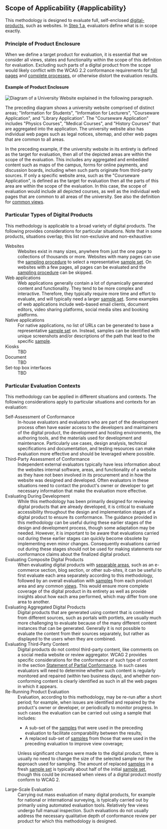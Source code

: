 ## Scope of Applicability {#applicability}

This methodology is designed to evaluate full, self-enclosed [digital-products](#digital-product), such as websites. In [Step 1.a](#step1a), evaluators define what is in scope exactly. 

### Principle of Product Enclosure

When we define a target product for evaluation, it is essential that we consider all views, states and functionality within the scope of this definition for evaluation. Excluding such parts of a digital product from the scope would likely conflict with the WCAG 2.2 conformance requirements for [full pages](https://www.w3.org/TR/WCAG22/#cc2) and [complete processes](https://www.w3.org/TR/WCAG22/#cc3), or otherwise distort the evaluation results.

#### Example of Product Enclosure

![Diagram of a University Website explained in the following paragraph.](website.png)

The preceding diagram shows a university website comprised of distinct areas; "Information for Students", "Information for Lecturers", "Courseware Application", and "Library Application". The "Courseware Application" includes "Physics Courses", "Medical Courses", and "History Courses" that are aggregated into the application. The university website also has individual web pages such as legal notices, sitemap, and other web pages that are common to all areas.

In the preceding example, if the university website in its entirety is defined as the target for evaluation, then all of the depicted areas are within the scope of the evaluation. This includes any aggregated and embedded content such as maps of the campus, forms for online payments, and discussion boards, including when such parts originate from third-party sources. If only a specific website area, such as the "Courseware Application", is defined as the target for evaluation then all the parts of this area are within the scope of the evaluation. In this case, the scope of evaluation would include all depicted courses, as well as the individual web pages that are common to all areas of the university. See also the definition for [common views](#common).

### Particular Types of Digital Products

This methodology is applicable to a broad variety of digital products. The following provides considerations for particular situations. Note that in some products, situations overlap; this list non-exclusive and non-exhaustive:

<dl>

<dt>Websites</dt>
<dd>Websites exist in many sizes, anywhere from just the one page to collections of thousands or more. Websites with many pages can use the <a href="#step3">sampling procedure</a> to select a representative <a href="#sampleset">sample set</a>. On websites with a few pages, all pages can be evaluated and the <a href="#step3">sampling procedure</a> can be skipped. </dd>

<dt>Web applications</dt>
<dd>Web applications generally contain a lot of dynamically generated content and functionality. They tend to be more complex and interactive. Therefore, they typically require more time and effort to evaluate, and will typically need a larger <a href="#sampleset">sample set</a>. Some examples of web applications include web-based email clients, document editors, video sharing platforms, social media sites and booking platforms.

<dt>Native applications</dt>
<dd>For native applications, no list of URLs can be generated to base a representative <a href="#sampleset">sample set</a> on. Instead, samples can be identified with unique screenshots and/or descriptions of the path that lead to the specific <a href="#sample">sample</a>.</dd>

<dt>Kiosks</dt>
<dd>TBD</dd>

<dt>Document</dt>
<dd>TBD</dd>

<dt>Set-top box interfaces</dt>
<dd>TBD</dd>
</dl>

### Particular Evaluation Contexts

This methodology can be applied in different situations and contexts. The following considerations apply to particular situations and contexts for an evaluation:

<dl>

<dt>Self-Assessment of Conformance</dt>
<dd>In-house evaluators and evaluators who are part of the development process often have easier access to the developers and maintainers of the digital product, the development and hosting environments, the authoring tools, and the materials used for development and maintenance. Particularly use cases, design analysis, technical specifications and documentation, and testing resources can make evaluation more effective and should be leveraged where possible.</dd>

<dt>Third-Party Assessment of Conformance</dt>
<dd>Independent external evaluators typically have less information about the websites internal software, areas, and functionality of a website as they have not been involved in its procurement and in how the website was designed and developed. Often evaluators in these situations need to contact the product's owner or developer to get necessary information that make the evaluation more effective.</dd>

<dt>Evaluating During Development</dt>
<dd>While this methodology has been primarily designed for reviewing digital products that are already developed, it is critical to evaluate accessibility throughout the design and implementation stages of a digital product to ensure its conformance. The guidance provided in this methodology can be useful during these earlier stages of the design and development process, though some adaptation may be needed. However, it is important to be aware that evaluations carried out during these earlier stages can quickly become obsolete by implementing even minor changes. Consequently evaluations carried out during these stages should not be used for making statements nor conformance claims about the finalized digital product.</dd>

<dt>Evaluating Composite Digital Products</dt>
<dd>When evaluating digital products with <a href="#separable">separable areas</a>, such as an e-commerce section, blog section, or other sub-sites, it can be useful to first evaluate each area separately according to this methodology, followed by an overall evaluation with <a href="#sample">samples</a> from each product area and any common <a href="#view">views</a>. This would ensure more complete coverage of the digital product in its entirety as well as provide insights about how each area performed, which may differ from one area to another.</dd>

<dt>Evaluating Aggregated Digital Products</dt>
<dd>Digital products that are generated using content that is combined from different sources, such as portals with portlets, are usually much more challenging to evaluate because of the many different content instances that can be generated. Generally it is not possible to evaluate the content from their sources separately, but rather as displayed to the users when they are combined.</dd>

<dt>Evaluating Third-Party Content</dt>
<dd>Digital products do not control third-party content, like comments on a social media website or review aggregator. WCAG 2 provides specific considerations for the conformance of such type of content in the section <a href="https://www.w3.org/TR/WCAG22/#conformance-partial">Statement of Partial Conformance</a>. In such cases evaluators will need to determine whether such content is regularly monitored and repaired (within two business days), and whether non-conforming content is clearly identified as such in all the web pages in which it appears.</dd>

<dt>Re-Running Product Evaluation</dt>
<dd>Evaluation, according to this methodology, may be re-run after a short period; for example, when issues are identified and repaired by the product's owner or developer, or periodically to monitor progress. In such cases the evaluation can be carried out using a sample that includes:

* A sub-set of the <a href="#sample">samples</a> that were used in the preceding evaluation to facilitate comparability between the results;
* A replaced sub-set of <a href="#sample">samples</a> from those that were used in the preceding evaluation to improve view coverage;

Unless significant changes were made to the digital product, there is usually no need to change the size of the selected sample nor the approach used for sampling. The amount of replaced <a href="#sample">samples</a> in a fresh <a href="#sampleset">sample set</a> is typically about half of the initial <a href="#sampleset">sample set</a>, though this could be increased when views of a digital product mostly conform to WCAG 2.</dd>

<dt>Large-Scale Evaluation</dt>
<dd>Carrying out mass evaluation of many digital products, for example for national or international surveying, is typically carried out by primarily using automated evaluation tools. Relatively few views undergo full manual inspection. Such evaluations do not usually address the necessary qualitative depth of conformance review per product for which this methodology is designed.</dd>
</dl>